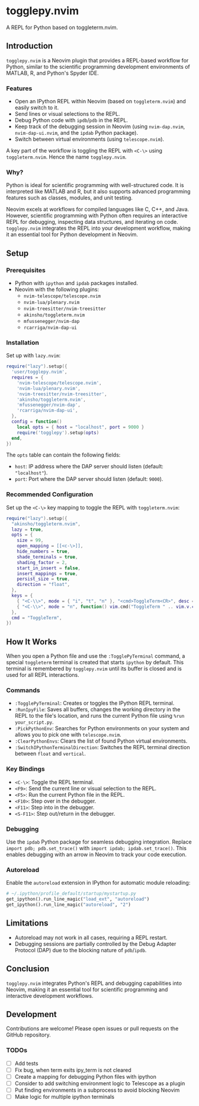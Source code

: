 # togglepy.nvim

A REPL for Python based on toggleterm.nvim.

## Introduction

`togglepy.nvim` is a Neovim plugin that provides a REPL-based workflow for Python, similar to the scientific programming development environments of MATLAB, R, and Python's Spyder IDE.

### Features

- Open an IPython REPL within Neovim (based on `toggleterm.nvim`) and easily switch to it.
- Send lines or visual selections to the REPL.
- Debug Python code with `ipdb`/`pdb` in the REPL.
- Keep track of the debugging session in Neovim (using `nvim-dap.nvim`, `nvim-dap-ui.nvim`, and the `ipdab` Python package).
- Switch between virtual environments (using `telescope.nvim`).

A key part of the workflow is toggling the REPL with `<C-\>` using `toggleterm.nvim`. Hence the name `togglepy.nvim`.

### Why?

Python is ideal for scientific programming with well-structured code. It is interpreted like MATLAB and R, but it also supports advanced programming features such as classes, modules, and unit testing.

Neovim excels at workflows for compiled languages like C, C++, and Java. However, scientific programming with Python often requires an interactive REPL for debugging, inspecting data structures, and iterating on code. `togglepy.nvim` integrates the REPL into your development workflow, making it an essential tool for Python development in Neovim.

## Setup

### Prerequisites

- Python with `ipython` and `ipdab` packages installed.
- Neovim with the following plugins:
  - `nvim-telescope/telescope.nvim`
  - `nvim-lua/plenary.nvim`
  - `nvim-treesitter/nvim-treesitter`
  - `akinsho/toggleterm.nvim`
  - `mfussenegger/nvim-dap`
  - `rcarriga/nvim-dap-ui`

### Installation

Set up with `lazy.nvim`:

```lua
require("lazy").setup({
  'user/togglepy.nvim',
  requires = {
    'nvim-telescope/telescope.nvim',
    'nvim-lua/plenary.nvim',
    'nvim-treesitter/nvim-treesitter',
    'akinsho/toggleterm.nvim',
    'mfussenegger/nvim-dap',
    'rcarriga/nvim-dap-ui',
  },
  config = function()
    local opts = { host = "localhost", port = 9000 }
    require('togglepy').setup(opts)
  end,
})
```

The `opts` table can contain the following fields:

- `host`: IP address where the DAP server should listen (default: `"localhost"`).
- `port`: Port where the DAP server should listen (default: `9000`).

### Recommended Configuration

Set up the `<C-\>` key mapping to toggle the REPL with `toggleterm.nvim`:

```lua
require("lazy").setup({
  "akinsho/toggleterm.nvim",
  lazy = true,
  opts = {
    size = 99,
    open_mapping = [[<c-\>]],
    hide_numbers = true,
    shade_terminals = true,
    shading_factor = 2,
    start_in_insert = false,
    insert_mappings = true,
    persist_size = true,
    direction = "float",
  },
  keys = {
    { "<C-\\>", mode = { "i", "t", "n" }, "<cmd>ToggleTerm<CR>", desc = "Toggle terminal" },
    { "<C-\\>", mode = "n", function() vim.cmd("ToggleTerm " .. vim.v.count1) end, desc = "Toggle terminal <count>", expr = false },
  },
  cmd = "ToggleTerm",
})
```

## How It Works

When you open a Python file and use the `:TogglePyTerminal` command, a special `toggleterm` terminal is created that starts `ipython` by default. This terminal is remembered by `togglepy.nvim` until its buffer is closed and is used for all REPL interactions.

### Commands

- `:TogglePyTerminal`: Creates or toggles the IPython REPL terminal.
- `:RunIpyFile`: Saves all buffers, changes the working directory in the REPL to the file's location, and runs the current Python file using `%run your_script.py`.
- `:PickPythonEnv`: Searches for Python environments on your system and allows you to pick one with `telescope.nvim`.
- `:ClearPythonEnvs`: Clears the list of found Python virtual environments.
- `:SwitchIPythonTerminalDirection`: Switches the REPL terminal direction between `float` and `vertical`.

### Key Bindings

- `<C-\>`: Toggle the REPL terminal.
- `<F9>`: Send the current line or visual selection to the REPL.
- `<F5>`: Run the current Python file in the REPL.
- `<F10>`: Step over in the debugger.
- `<F11>`: Step into in the debugger.
- `<S-F11>`: Step out/return in the debugger.

### Debugging

Use the `ipdab` Python package for seamless debugging integration. Replace `import pdb; pdb.set_trace()` with `import ipdab; ipdab.set_trace()`. This enables debugging with an arrow in Neovim to track your code execution.

### Autoreload

Enable the `autoreload` extension in IPython for automatic module reloading:

```python
# ~/.ipython/profile_default/startup/mystartup.py
get_ipython().run_line_magic("load_ext", "autoreload")
get_ipython().run_line_magic("autoreload", "2")
```

## Limitations

- Autoreload may not work in all cases, requiring a REPL restart.
- Debugging sessions are partially controlled by the Debug Adapter Protocol (DAP) due to the blocking nature of `pdb`/`ipdb`.

## Conclusion

`togglepy.nvim` integrates Python's REPL and debugging capabilities into Neovim, making it an essential tool for scientific programming and interactive development workflows.

## Development

Contributions are welcome! Please open issues or pull requests on the GitHub repository.

### TODOs

- [ ] Add tests
- [ ] Fix bug, when term exits ipy_term is not cleared
- [ ] Create a mapping for debugging Python files with ipython
- [ ] Consider to add switching environment logic to Telescope as a plugin
- [ ] Put finding environments in a subprocess to avoid blocking Neovim
- [ ] Make logic for multiple ipython terminals
